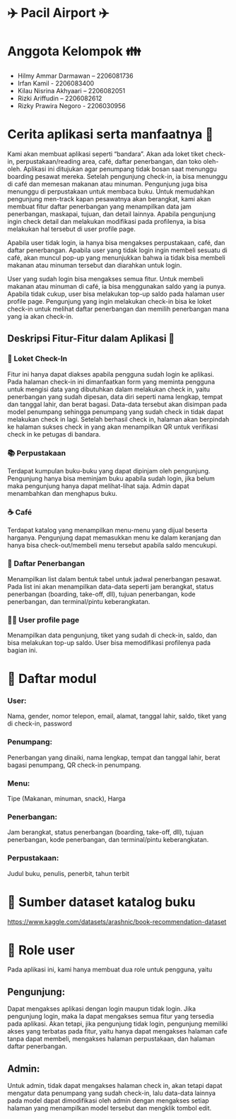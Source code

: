 # :airplane: Pacil Airport :airplane:

# Anggota Kelompok :family:
- Hilmy Ammar Darmawan – 2206081736 
- Irfan Kamil - 2206083400 
- Kilau Nisrina Akhyaari – 2206082051 
- Rizki Ariffudin – 2206082612 
- Rizky Prawira Negoro - 2206030956 

# Cerita aplikasi serta manfaatnya :newspaper:
Kami akan membuat aplikasi seperti “bandara”.  Akan ada loket tiket check-in, perpustakaan/reading area, café, daftar penerbangan, dan toko oleh-oleh. Aplikasi ini ditujukan agar penumpang tidak bosan saat menunggu boarding pesawat mereka. Setelah pengunjung check-in, ia bisa menunggu di café dan memesan makanan atau minuman. Pengunjung juga bisa menunggu di perpustakaan untuk membaca buku. Untuk memudahkan pengunjung men-track kapan pesawatnya akan berangkat, kami akan membuat fitur daftar penerbangan yang menampilkan data jam penerbangan, maskapai, tujuan, dan detail lainnya. Apabila pengunjung ingin check detail dan melakukan modifikasi pada profilenya, ia bisa melakukan hal tersebut di user profile page. 

Apabila user tidak login, ia hanya bisa mengakses perpustakaan, café, dan daftar penerbangan. Apabila user yang tidak login ingin membeli sesuatu di café, akan muncul pop-up yang menunjukkan bahwa ia tidak bisa membeli makanan atau minuman tersebut dan diarahkan untuk login.

User yang sudah login bisa mengakses semua fitur. Untuk membeli makanan atau minuman di café, ia bisa menggunakan saldo yang ia punya. Apabila tidak cukup, user bisa melakukan top-up saldo pada halaman user profile page. Pengunjung yang ingin melakukan check-in bisa ke loket check-in untuk melihat daftar penerbangan dan memilih penerbangan mana yang ia akan check-in. 

## Deskripsi Fitur-Fitur dalam Aplikasi :calling:

### :ticket: Loket Check-In 
Fitur ini hanya dapat diakses apabila pengguna sudah login ke aplikasi. Pada halaman check-in ini dimanfaatkan form yang meminta pengguna untuk mengisi data yang dibutuhkan dalam melakukan check in, yaitu penerbangan yang sudah dipesan, data diri seperti nama lengkap, tempat dan tanggal lahir, dan berat bagasi. Data-data tersebut akan disimpan pada model penumpang sehingga penumpang yang sudah check in tidak dapat melakukan check in lagi. Setelah berhasil check in, halaman akan berpindah ke halaman sukses check in yang akan menampilkan QR untuk verifikasi check in ke petugas di bandara. 

### :books: Perpustakaan
Terdapat kumpulan buku-buku yang dapat dipinjam oleh pengunjung. Pengunjung hanya bisa meminjam buku apabila sudah login, jika belum maka pengunjung hanya dapat melihat-lihat saja. Admin dapat menambahkan dan menghapus buku. 

### :coffee: Café
Terdapat katalog yang menampilkan menu-menu yang dijual beserta harganya. Pengunjung dapat memasukkan menu ke dalam keranjang dan hanya bisa check-out/membeli menu tersebut apabila saldo mencukupi.  

### :flight_departure: Daftar Penerbangan 
Menampilkan list dalam bentuk tabel untuk jadwal penerbangan pesawat. Pada list ini akan menampilkan data-data seperti jam berangkat, status penerbangan (boarding, take-off, dll), tujuan penerbangan, kode penerbangan, dan terminal/pintu keberangkatan. 

### :man_office_worker: User profile page
Menampilkan data pengunjung, tiket yang sudah di check-in, saldo, dan bisa melakukan top-up saldo. User bisa memodifikasi profilenya pada bagian ini. 

# :briefcase: Daftar modul
### User: 
Nama, gender, nomor telepon, email, alamat, tanggal lahir, saldo, tiket yang di check-in, password 
### Penumpang: 
Penerbangan yang dinaiki, nama lengkap, tempat dan tanggal lahir, berat bagasi penumpang, QR check-in penumpang. 
### Menu: 
Tipe (Makanan, minuman, snack), Harga 
### Penerbangan: 
Jam berangkat, status penerbangan (boarding, take-off, dll), tujuan penerbangan, kode penerbangan, dan terminal/pintu keberangkatan. 
### Perpustakaan: 
Judul buku, penulis, penerbit, tahun terbit 

# :green_book: Sumber dataset katalog buku
https://www.kaggle.com/datasets/arashnic/book-recommendation-dataset 

# :customs: Role user
Pada aplikasi ini, kami hanya membuat dua role untuk pengguna, yaitu
## Pengunjung: 
Dapat mengakses aplikasi dengan login maupun tidak login. Jika pengunjung login, maka Ia dapat mengakses semua fitur yang tersedia pada aplikasi. Akan tetapi, jika pengunjung tidak login, pengunjung memiliki akses yang terbatas pada fitur, yaitu hanya dapat mengakses halaman cafe tanpa dapat membeli, mengakses halaman perpustakaan, dan halaman daftar penerbangan. 
## Admin: 
Untuk admin, tidak dapat mengakses halaman check in, akan tetapi dapat mengatur data penumpang yang sudah check-in, lalu data-data lainnya pada model dapat dimodifikasi oleh admin dengan mengakses setiap halaman yang menampilkan model tersebut dan mengklik tombol edit. 
